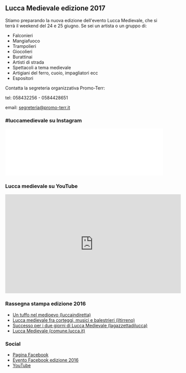 ## Lucca Medievale edizione 2017

Stiamo preparando la nuova edizione dell'evento Lucca Medievale, che si terrà il weekend del 24 e 25 giugno. Se sei un artista o un gruppo di:

* Falconieri
* Mangiafuoco
* Trampolieri
* Giocolieri
* Burattinai
* Artisti di strada
* Spettacoli a tema medievale
* Artigiani del ferro, cuoio, impagliatori ecc
* Espositori

Contatta la segreteria organizzativa Promo-Terr:

tel: 058432256 - 0584428651 

email: [segreteria@promo-terr.it](mailto:segreteria@promo-terr.it)

<script type="application/ld+json">
{
  "@context": "http://schema.org",
  "@type": "Event",
  "location": {
    "@type": "Place",
    "address": {
      "@type": "PostalAddress",
      "addressLocality": "Lucca",
      "addressRegion": "LU",
      "postalCode": "55100",
      "streetAddress": "Piazza San Francesco"
    },
    "name": "Piazza San Francesco"
  },
  "name": "Lucca Medievale",
  "isAccessibleForFree": true,
  "startDate": "2017-06-24T08:30",
  "endDate": "2017-06-25T23:30"
}
</script>

### #luccamedievale su Instagram

<!-- LightWidget WIDGET --><script src="//lightwidget.com/widgets/lightwidget.js"></script><iframe src="//lightwidget.com/widgets/a9530d5c2dba5ceda13ab2bce71db594.html" scrolling="no" allowtransparency="true" class="lightwidget-widget" style="width: 100%; border: 0; overflow: hidden;"></iframe>

### Lucca medievale su YouTube

<iframe width="560" height="315" src="https://www.youtube.com/embed/videoseries?list=PLGmFjg-_N7COfovMy0z5-9uYcLXp1Tec-&amp;showinfo=0" frameborder="0" allowfullscreen></iframe>

### Rassegna stampa edizione 2016

* [Un tuffo nel medioevo (luccaindiretta)](http://www.luccaindiretta.it/cultura-e-spettacoli/item/71635-lucca-un-tuffo-nel-medioevo-foto.html)
* [Lucca medievale fra corteggi, musici e balestrieri (iltirreno)](http://iltirreno.gelocal.it/lucca/cronaca/2016/05/23/news/lucca-medievale-fra-corteggi-musici-e-balestrieri-1.13526949)
* [Successo per i due giorni di Lucca Medievale (lagazzettadilucca)](http://www.lagazzettadilucca.it/index.php/l-evento/2016/06/successo-per-i-due-giorni-di-lucca-medievale/)
* [Lucca Medievale (comune.lucca.it)](http://www.comune.lucca.it/flex/cm/pages/ServeBLOB.php/L/IT/IDPagina/15889)

### Social

* [Pagina Facebook](https://www.facebook.com/luccamedievale/)
* [Evento Facebook edizione 2016](https://www.facebook.com/events/1730372070582555/)
* [YouTube](https://www.youtube.com/playlist?list=PLGmFjg-_N7COfovMy0z5-9uYcLXp1Tec-)
